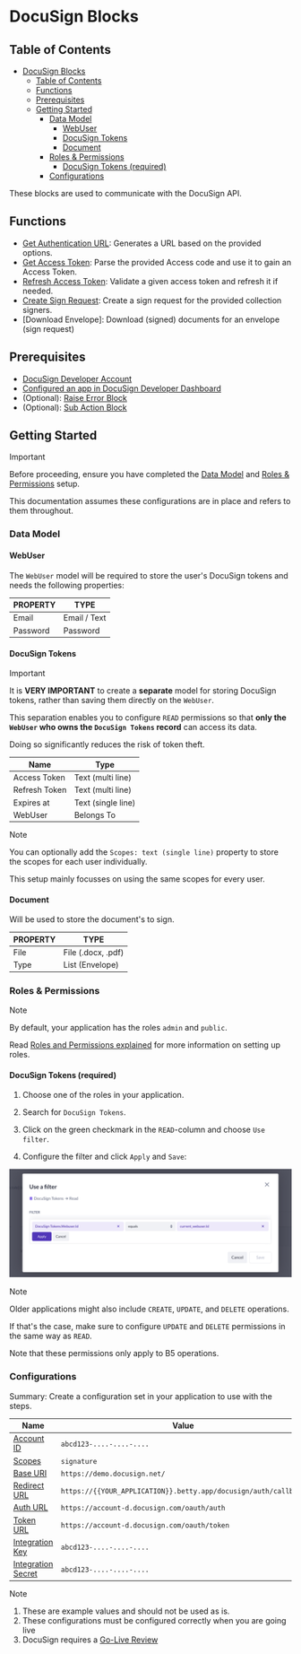 # DocuSign Blocks

## Table of Contents

<!--toc:start-->

- [DocuSign Blocks](#docusign-blocks)
  - [Table of Contents](#table-of-contents)
  - [Functions](#functions)
  - [Prerequisites](#prerequisites)
  - [Getting Started](#getting-started)
    - [Data Model](#data-model)
      - [WebUser](#webuser)
      - [DocuSign Tokens](#docusign-tokens)
      - [Document](#document)
    - [Roles & Permissions](#roles-permissions)
      - [DocuSign Tokens (required)](#docusign-tokens-required)
    - [Configurations](#configurations)

<!--toc:end-->

These blocks are used to communicate with the DocuSign API.

## Functions

- [Get Authentication URL](./functions/docusign-get-authentication-url/readme.md): Generates a URL based on the provided options.
- [Get Access Token](./functions/docusign-get-access-token/readme.md): Parse the provided Access code and use it to gain an Access Token.
- [Refresh Access Token](./functions/docusign-refresh-access-token/readme.md): Validate a given access token and refresh it if needed.
- [Create Sign Request](./functions/docusign-create-sign-request/readme.md): Create a sign request for the provided collection signers.
- [Download Envelope]: Download (signed) documents for an envelope (sign request)

## Prerequisites

- [DocuSign Developer Account](https://developers.docusign.com/)
- [Configured an app in DocuSign Developer Dashboard](https://support.docusign.com/s/document-item?language=en_US&bundleId=pik1583277475390&topicId=pmp1583277397015.html&_LANG=enus)
- (Optional): [Raise Error Block](https://my.bettyblocks.com/block-store/ed82e4de-9248-4bb7-8791-d2cad09369b2)
- (Optional): [Sub Action Block](https://my.bettyblocks.com/block-store/a390d91f-f284-4134-b854-38312e8297ff)

## Getting Started

> [!IMPORTANT]
> Before proceeding, ensure you have completed the [Data Model](#data-model) and [Roles & Permissions](#roles-permissions) setup.
>
> This documentation assumes these configurations are in place and refers to them throughout.

### Data Model

#### WebUser

The `WebUser` model will be required to store the user's DocuSign tokens and needs the following properties:

| PROPERTY | TYPE         |
| -------- | ------------ |
| Email    | Email / Text |
| Password | Password     |

#### DocuSign Tokens

> [!IMPORTANT]
> It is **VERY IMPORTANT** to create a **separate** model for storing DocuSign tokens, rather than saving them directly on the `WebUser`.
>
> This separation enables you to configure `READ` permissions so that **only the `WebUser` who owns the `DocuSign Tokens` record** can access its data.
>
> Doing so significantly reduces the risk of token theft.

| Name          | Type               |
| ------------- | ------------------ |
| Access Token  | Text (multi line)  |
| Refresh Token | Text (multi line)  |
| Expires at    | Text (single line) |
| WebUser       | Belongs To         |

> [!NOTE]
> You can optionally add the `Scopes: text (single line)` property to store the scopes for each user individually.
>
> This setup mainly focusses on using the same scopes for every user.

#### Document

Will be used to store the document's to sign.

| PROPERTY | TYPE               |
| -------- | ------------------ |
| File     | File (.docx, .pdf) |
| Type     | List (Envelope)    |

### Roles & Permissions

> [!NOTE]
> By default, your application has the roles `admin` and `public`.
>
> Read [Roles and Permissions explained](https://docs.bettyblocks.com/roles-and-permissions-explained) for more information on setting up roles.

#### DocuSign Tokens (required)

1. Choose one of the roles in your application.

2. Search for `DocuSign Tokens`.

3. Click on the green checkmark in the `READ`-column and choose `Use filter`.

4. Configure the filter and click `Apply` and `Save`:

![DocuSign Tokens - Read Permission](./public/docusign_tokens_read_permission.jpg)

> [!NOTE]
> Older applications might also include `CREATE`, `UPDATE`, and `DELETE` operations.
>
> If that's the case, make sure to configure `UPDATE` and `DELETE` permissions in the same way as `READ`.
>
> Note that these permissions only apply to B5 operations.

### Configurations

Summary: Create a configuration set in your application to use with the steps.

| Name                                                                                        | Value                                                           |
| ------------------------------------------------------------------------------------------- | --------------------------------------------------------------- |
| [Account ID](https://apps-d.docusign.com/admin/apps-and-keys)                               | `abcd123-....-....-....`                                        |
| [Scopes](https://developers.docusign.com/platform/auth/reference/scopes/)                   | `signature`                                                     |
| [Base URI](https://developers.docusign.com/platform/api-endpoint-base-paths/)               | `https://demo.docusign.net/`                                    |
| [Redirect URL](https://apps-d.docusign.com/admin/apps-and-keys)                             | `https://{{YOUR_APPLICATION}}.betty.app/docusign/auth/callback` |
| [Auth URL](https://developers.docusign.com/platform/auth/confidential-authcode-get-token/)  | `https://account-d.docusign.com/oauth/auth`                     |
| [Token URL](https://developers.docusign.com/platform/auth/confidential-authcode-get-token/) | `https://account-d.docusign.com/oauth/token`                    |
| [Integration Key](https://apps-d.docusign.com/admin/apps-and-keys)                          | `abcd123-....-....-....`                                        |
| [Integration Secret](https://apps-d.docusign.com/admin/apps-and-keys)                       | `abcd123-....-....-....`                                        |

> [!NOTE]
>
> 1. These are example values and should not be used as is.
> 2. These configurations must be configured correctly when you are going live
> 3. DocuSign requires a [Go-Live Review](https://developers.docusign.com/platform/go-live/)
